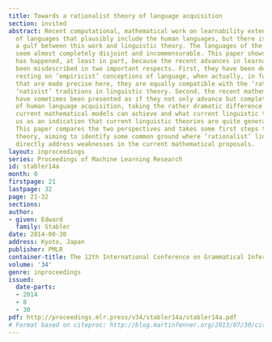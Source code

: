 ```yaml
---
title: Towards a rationalist theory of language acquisition
section: invited
abstract: Recent computational, mathematical work on learnability extends to classes
  of languages that plausibly include the human languages, but there is nevertheless
  a gulf between this work and linguistic theory. The languages of the two fields
  seem almost completely disjoint and incommensurable. This paper shows that this
  has happened, at least in part, because the recent advances in learnability have
  been misdescribed in two important respects. First, they have been described as
  resting on ‘empiricist’ conceptions of language, when actually, in fundamental respects
  that are made precise here, they are equally compatible with the ‘rationalist’,
  ‘nativist’ traditions in linguistic theory. Second, the recent mathematical proposals
  have sometimes been presented as if they not only advance but complete the account
  of human language acquisition, taking the rather dramatic difference between what
  current mathematical models can achieve and what current linguistic theories tell
  us as an indication that current linguistic theories are quite generally mistaken.
  This paper compares the two perspectives and takes some first steps toward a unified
  theory, aiming to identify some common ground where ‘rationalist’ linguistic hypotheses  could
  directly address weaknesses in the current mathematical proposals.
layout: inproceedings
series: Proceedings of Machine Learning Research
id: stabler14a
month: 0
firstpage: 21
lastpage: 32
page: 21-32
sections: 
author:
- given: Edward
  family: Stabler
date: 2014-08-30
address: Kyoto, Japan
publisher: PMLR
container-title: The 12th International Conference on Grammatical Inference
volume: '34'
genre: inproceedings
issued:
  date-parts:
  - 2014
  - 8
  - 30
pdf: http://proceedings.mlr.press/v34/stabler14a/stabler14a.pdf
# Format based on citeproc: http://blog.martinfenner.org/2013/07/30/citeproc-yaml-for-bibliographies/
---
```

